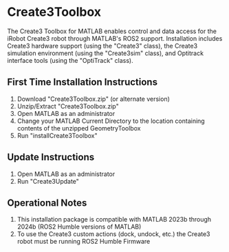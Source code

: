 # Create3Toolbox
The Create3 Toolbox for MATLAB enables control and data access for the iRobot Create3 robot through MATLAB's ROS2 support. Installation includes Create3 hardware support (using the "Create3" class), the Create3 simulation environment (using the "Create3sim" class), and Optitrack interface tools (using the "OptiTrack" class).  

## First Time Installation Instructions
1. Download "Create3Toolbox.zip" (or alternate version)
2. Unzip/Extract "Create3Toolbox.zip"
3. Open MATLAB as an administrator
4. Change your MATLAB Current Directory to the location containing contents of the unzipped GeometryToolbox
5. Run "installCreate3Toolbox"

## Update Instructions
1. Open MATLAB as an administrator
2. Run "Create3Update"

## Operational Notes
1. This installation package is compatible with MATLAB 2023b through 2024b (ROS2 Humble versions of MATLAB)
2. To use the Create3 custom actions (dock, undock, etc.) the Create3 robot must be running ROS2 Humble Firmware

